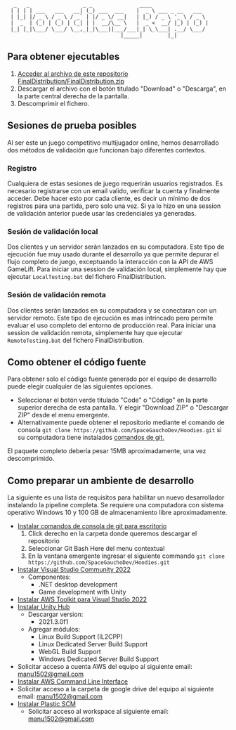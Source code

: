 ```
  _   _                 _ _               ____                  
 | | | | ___   ___   __| (_) ___  ___    |  _ \ ___ _ __   ___  
 | |_| |/ _ \ / _ \ / _` | |/ _ \/ __|   | |_) / _ \ '_ \ / _ \ 
 |  _  | (_) | (_) | (_| | |  __/\__ \   |  _ <  __/ |_) | (_) |
 |_| |_|\___/ \___/ \__,_|_|\___||___/___|_| \_\___| .__/ \___/ 
                                    |_____|        |_|          
```									
## Para obtener ejecutables 
1. [Acceder al archivo de este repositorio FinalDistribution/FinalDistribution.zip](https://github.com/SpaceGauchoDev/Hoodies/blob/main/FinalDistribution/FinalDistribution.zip)
2. Descargar el archivo con el botón titulado "Download" o "Descarga", en la parte central derecha de la pantalla.
3. Descomprimir el fichero. 

## Sesiones de prueba posibles
Al ser este un juego competitivo multijugador online, hemos desarrollado dos métodos de validación que funcionan bajo diferentes contextos.

### Registro
Cualquiera de estas sesiones de juego requerirán usuarios registrados. 
Es necesario registrarse con un email valido, verificar la cuenta y finalmente acceder. 
Debe hacer esto por cada cliente, es decir un mínimo de dos registros para una partida, pero solo una vez. 
Si ya lo hizo en una session de validación anterior puede usar las credenciales ya generadas.

### Sesión de validación local
Dos clientes y un servidor serán lanzados en su computadora. 
Este tipo de ejecución fue muy usado durante el desarrollo ya que permite depurar el flujo completo de juego, exceptuando la interacción con la API de AWS GameLift.
Para iniciar una session de validación local, simplemente hay que ejecutar `LocalTesting.bat` del fichero FinalDistribution.

### Sesión de validación remota
Dos clientes serán lanzados en su computadora y se conectaran con un servidor remoto. 
Este tipo de ejecución es mas intrincado pero permite evaluar el uso completo del entorno de producción real.
Para iniciar una session de validación remota, simplemente hay que ejecutar `RemoteTesting.bat` del fichero FinalDistribution.

## Como obtener el código fuente
Para obtener solo el código fuente generado por el equipo de desarrollo puede elegir cualquier de las siguientes opciones. 
- Seleccionar el botón verde titulado "Code" o "Código" en la parte superior derecha de esta pantalla. Y elegir "Download ZIP" o "Descargar ZIP" desde el menu emergente.
- Alternativamente puede obtener el repositorio mediante el comando de consola `git clone https://github.com/SpaceGauchoDev/Hoodies.git` si su computadora tiene instalados [comandos de git.](https://git-scm.com/downloads)

El paquete completo debería pesar 15MB aproximadamente, una vez descomprimido.

## Como preparar un ambiente de desarrollo
La siguiente es una lista de requisitos para habilitar un nuevo desarrollador instalando la pipeline completa. 
Se requiere una computadora con sistema operativo Windows 10 y 100 GB de almacenamiento libre aproximadamente.

- [Instalar comandos de consola de git para escritorio](https://git-scm.com/downloads)
	1. Click derecho en la carpeta donde queremos descargar el repositorio
	2. Seleccionar Git Bash Here del menu contextual
	3. En la ventana emergente ingresar el siguiente commando `git clone https://github.com/SpaceGauchoDev/Hoodies.git`
- [Instalar Visual Studio Community 2022](https://visualstudio.microsoft.com/thank-you-downloading-visual-studio/?sku=Community&channel=Release&version=VS2022&source=VSLandingPage&cid=2030&passive=false)
	- Componentes:
		- .NET desktop development
		- Game development with Unity
- [Instalar AWS Toolkit para Visual Studio 2022](https://marketplace.visualstudio.com/items?itemName=AmazonWebServices.AWSToolkitforVisualStudio2022)
- [Instalar Unity Hub](https://public-cdn.cloud.unity3d.com/hub/prod/UnityHubSetup.exe)
	- Descargar version:
		- 2021.3.0f1
	- Agregar módulos: 
		- Linux Build Support (IL2CPP)
		- Linux Dedicated Server Build Support
		- WebGL Build Support
		- Windows Dedicated Server Build Support
- Solicitar acceso a cuenta AWS del equipo al siguiente email: manu1502@gmail.com
- [Instalar AWS Command Line Interface](https://aws.amazon.com/cli/)			
- Solicitar acceso a la carpeta de google drive del equipo al siguiente email: manu1502@gmail.com
- [Instalar Plastic SCM](https://www.plasticscm.com/)
	- Solicitar acceso al workspace al siguiente email: manu1502@gmail.com